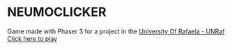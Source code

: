 # NEUMOCLICKER
Game made with Phaser 3 for a project in the [University Of Rafaela - UNRaf](https://www.unraf.edu.ar) 
[Click here to play](https://ezequse.github.io/NEUMOCLICKER/)
